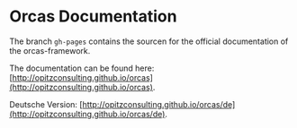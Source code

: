 # Orcas Documentation

The branch `gh-pages` contains the sourcen for the official documentation of the orcas-framework. 

The documentation can be found here: [http://opitzconsulting.github.io/orcas](http://opitzconsulting.github.io/orcas).

Deutsche Version: [http://opitzconsulting.github.io/orcas/de](http://opitzconsulting.github.io/orcas/de).


